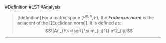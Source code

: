#Definition #LST #Analysis 

> [!definition]
> For a matrix space $(F^{m,n},F)$, the ***Frobenius norm*** is the adjacent of the [[Euclidean norm]]. It is defined as: 
> $$\|A\|_{F}:=\sqrt{ \sum_{i,j}^{} a^2_{ij}}$$
---
